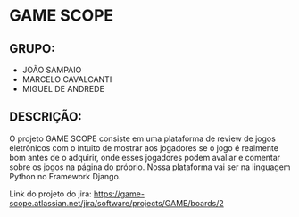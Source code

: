 # GAME SCOPE

## GRUPO:
* JOÃO SAMPAIO
* MARCELO CAVALCANTI
* MIGUEL DE ANDREDE


## DESCRIÇÃO:

O projeto GAME SCOPE consiste em uma plataforma de review de jogos eletrônicos com o intuito de mostrar aos jogadores se o jogo é realmente bom antes de o adquirir, onde esses jogadores podem avaliar e comentar sobre os jogos na página do próprio. Nossa plataforma vai ser na linguagem Python no Framework Django.

Link do projeto do jira: https://game-scope.atlassian.net/jira/software/projects/GAME/boards/2
